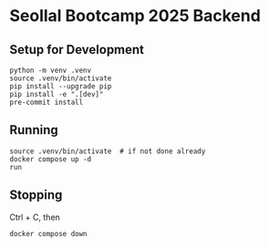 # Seollal Bootcamp 2025 Backend

## Setup for Development

```shell
python -m venv .venv
source .venv/bin/activate
pip install --upgrade pip
pip install -e ".[dev]"
pre-commit install
```

## Running

```shell
source .venv/bin/activate  # if not done already
docker compose up -d
run
```

## Stopping

Ctrl + C, then

```shell
docker compose down
```
